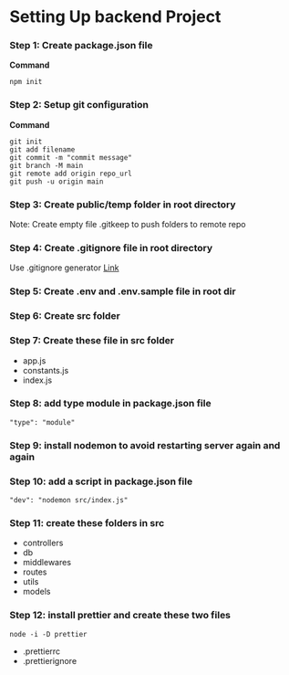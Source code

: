 # Setting Up backend Project

### Step 1: Create package.json file

**Command**

```
npm init
```

### Step 2: Setup git configuration

**Command**

```
git init
git add filename
git commit -m "commit message"
git branch -M main
git remote add origin repo_url
git push -u origin main
```

### Step 3: Create public/temp folder in root directory

Note: Create empty file .gitkeep to push folders to remote repo

### Step 4: Create .gitignore file in root directory

Use .gitignore generator [Link](https://mrkandreev.name/snippets/gitignore-generator/#Node)

### Step 5: Create .env and .env.sample file in root dir

### Step 6: Create src folder

### Step 7: Create these file in src folder

* app.js
* constants.js
* index.js

### Step 8: add type module in package.json file

`"type": "module"`

### Step 9: install nodemon to avoid restarting server again and again

### Step 10: add a script in package.json file

`"dev": "nodemon src/index.js"`

### Step 11: create these folders in src

* controllers
* db
* middlewares
* routes
* utils
* models

### Step 12: install prettier and create these two files

`node -i -D prettier`
* .prettierrc
* .prettierignore

